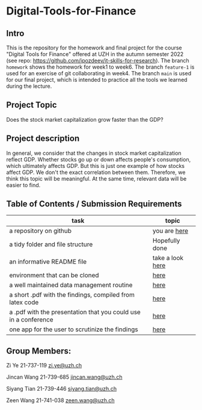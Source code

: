 # Digital-Tools-for-Finance
## Intro
This is the repository for the homework and final project for the course "Digital Tools for Finance" offered at UZH in the autumn semester 2022 (see repo: https://github.com/ipozdeev/it-skills-for-research). 
The branch `homework` shows the homework for week1 to week6.
The branch `feature-1` is used for an exercise of git collaborating in week4.
The branch `main` is used for our final project, which is intended to practice all the tools we learned during the lecture. 

## Project Topic
Does the stock market capitalization grow faster than the GDP?

## Project description
In general, we consider that the changes in stock market capitalization reflect GDP. Whether stocks go up or down affects people's consumption, which ultimately affects GDP. But this is just one example of how stocks affect GDP. We don't the exact correlation between them. Therefore, we think this topic will be meaningful. At the same time, relevant data will be easier to find.

## Table of Contents / Submission Requirements
| task    | topic
| ----    | ----
| a repository on github  | you are [here](https://github.com/Zion-W9/Digital-Tools-for-Finance) 
| a tidy folder and file structure  | Hopefully done
| an informative README file  | take a look [here](https://github.com/Zion-W9/Digital-Tools-for-Finance/blob/main/README.md) 
| environment that can be cloned  | [here]()
| a well maintained data management routine  | [here]()
| a short .pdf with the findings, compiled from latex code  | [here](https://github.com/Zion-W9/Digital-Tools-for-Finance/tree/master/latex/paper)
| a .pdf with the presentation that you could use in a conference | [here](https://github.com/Zion-W9/Digital-Tools-for-Finance/tree/master/latex/beamer)
| one app for the user to scrutinize the findings | [here](https://github.com/Zion-W9/Digital-Tools-for-Finance/tree/master/notebooks)

## Group Members:

Zi Ye
21-737-119
zi.ye@uzh.ch

Jincan Wang
21-739-685
jincan.wang@uzh.ch

Siyang Tian
21-739-446
siyang.tian@uzh.ch

Zeen Wang
21-741-038
zeen.wang@uzh.ch
